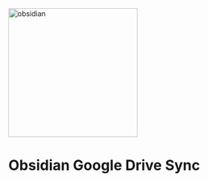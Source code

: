 <img width="256" alt="obsidian" src="https://github.com/user-attachments/assets/9a0b0287-e4dd-4f6b-bc1b-30e752954a54" />

# Obsidian Google Drive Sync
